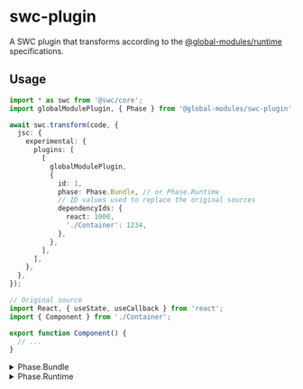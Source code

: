 # swc-plugin

A SWC plugin that transforms according to the [@global-modules/runtime](https://github.com/leegeunhyeok/global-modules/tree/main/packages/runtime) specifications.

## Usage

```ts
import * as swc from '@swc/core';
import globalModulePlugin, { Phase } from '@global-modules/swc-plugin';

await swc.transform(code, {
  jsc: {
    experimental: {
      plugins: [
        [
          globalModulePlugin,
          {
            id: 1,
            phase: Phase.Bundle, // or Phase.Runtime
            // ID values used to replace the original sources
            dependencyIds: {
              react: 1000,
              './Container': 1234,
            },
          },
        ],
      ],
    },
  },
});
```

```ts
// Original source
import React, { useState, useCallback } from 'react';
import { Component } from './Container';

export function Component() {
  // ...
}
```

<details>

<summary>Phase.Bundle</summary>

```ts
var __ctx = global.__modules.register(1);
import React, { useState, useCallback } from 'react';
import { Component } from './Container';
export { __x as Component };
__x = function Component() {
  // ...
};
__ctx.exports(function () {
  return {
    Component: __x,
  };
});
var __x;
```

</details>

<details>

<summary>Phase.Runtime</summary>

```ts
var __ctx = global.__modules.getContext(1);
var { default: React, useState, useCallback } = __ctx.require(1000);
var { Component } = __ctx.require('./Container');
__x = function Component() {
  // ...
};
__ctx.exports(function () {
  return {
    Component: __x,
  };
});
var __x;
```

</details>
